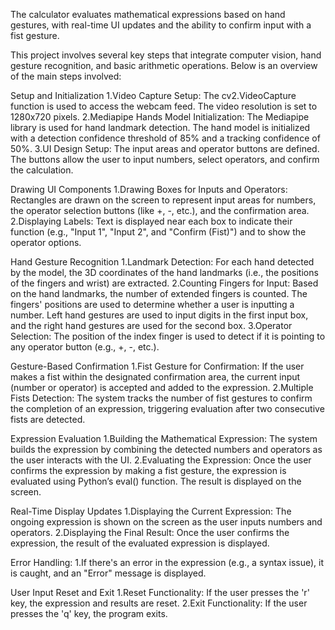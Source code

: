The calculator evaluates mathematical expressions based on hand gestures, with real-time UI updates and the ability to confirm input with a fist gesture.
 
 This project involves several key steps that integrate computer vision, hand gesture recognition, and basic arithmetic operations. Below is an overview of the main steps involved:
 
 Setup and Initialization 
 1.Video Capture Setup: The cv2.VideoCapture function is used to access the webcam feed. The video resolution is set to 1280x720 pixels. 
 2.Mediapipe Hands Model Initialization: The Mediapipe library is used for hand landmark detection. The hand model is initialized with a detection confidence threshold of 85% and a tracking confidence of 50%. 
 3.UI Design Setup: The input areas and operator buttons are defined. The buttons allow the user to input numbers, select operators, and confirm the calculation.
 
 Drawing UI Components 
 1.Drawing Boxes for Inputs and Operators: Rectangles are drawn on the screen to represent input areas for numbers, the operator selection buttons (like +, -, etc.), and the confirmation area. 
 2.Displaying Labels: Text is displayed near each box to indicate their function (e.g., "Input 1", "Input 2", and "Confirm (Fist)") and to show the operator options. 
 
 Hand Gesture Recognition 
 1.Landmark Detection: For each hand detected by the model, the 3D coordinates of the hand landmarks (i.e., the positions of the fingers and wrist) are extracted. 
 2.Counting Fingers for Input: Based on the hand landmarks, the number of extended fingers is counted. The fingers' positions are used to determine whether a user is inputting a number. 
 Left hand gestures are used to input digits in the first input box, and the right hand gestures are used for the second box. 
 3.Operator Selection: The position of the index finger is used to detect if it is pointing to any operator button (e.g., +, -, etc.). 
 
 Gesture-Based Confirmation 
 1.Fist Gesture for Confirmation: If the user makes a fist within the designated confirmation area, the current input (number or operator) is accepted and added to the expression. 
 2.Multiple Fists Detection: The system tracks the number of fist gestures to confirm the completion of an expression, triggering evaluation after two consecutive fists are detected. 
 
 Expression Evaluation 
 1.Building the Mathematical Expression: The system builds the expression by combining the detected numbers and operators as the user interacts with the UI. 
 2.Evaluating the Expression: Once the user confirms the expression by making a fist gesture, the expression is evaluated using Python’s eval() function. The result is displayed on the screen. 
 
 Real-Time Display Updates 
 1.Displaying the Current Expression: The ongoing expression is shown on the screen as the user inputs numbers and operators. 
 2.Displaying the Final Result: Once the user confirms the expression, the result of the evaluated expression is displayed. 
 
 Error Handling: 
 1.If there's an error in the expression (e.g., a syntax issue), it is caught, and an "Error" message is displayed. 
 
 User Input Reset and Exit 
 1.Reset Functionality: If the user presses the 'r' key, the expression and results are reset. 
 2.Exit Functionality: If the user presses the 'q' key, the program exits. 
